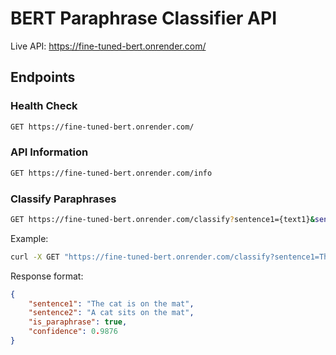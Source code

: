 # BERT Paraphrase Classifier API

Live API: https://fine-tuned-bert.onrender.com/

## Endpoints

### Health Check
```bash
GET https://fine-tuned-bert.onrender.com/
```

### API Information
```bash
GET https://fine-tuned-bert.onrender.com/info
```

### Classify Paraphrases
```bash
GET https://fine-tuned-bert.onrender.com/classify?sentence1={text1}&sentence2={text2}
```

Example:
```bash
curl -X GET "https://fine-tuned-bert.onrender.com/classify?sentence1=The%20cat%20is%20on%20the%20mat&sentence2=A%20cat%20sits%20on%20the%20mat"
```

Response format:
```json
{
    "sentence1": "The cat is on the mat",
    "sentence2": "A cat sits on the mat",
    "is_paraphrase": true,
    "confidence": 0.9876
}
```
